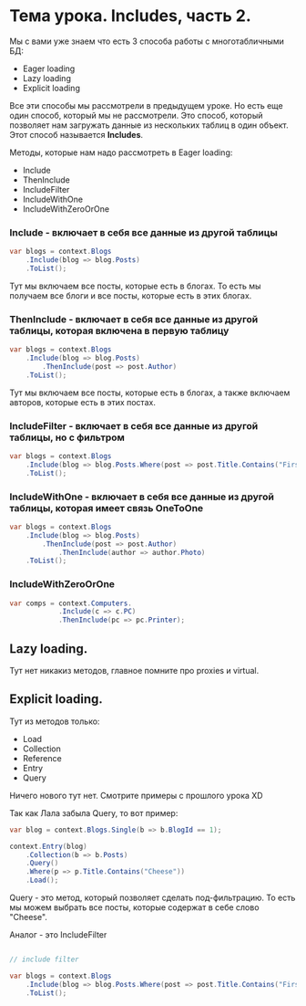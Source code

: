 # Тема урока. Includes, часть 2.

Мы с вами уже знаем что есть 3 способа работы с многотабличными БД:
* Eager loading
* Lazy loading
* Explicit loading

Все эти способы мы рассмотрели в предыдущем уроке. Но есть еще один способ, который мы не рассмотрели. Это способ, который позволяет нам загружать данные из нескольких таблиц в один объект. Этот способ называется **Includes**.

Методы, которые нам надо рассмотреть в Eager loading:
* Include
* ThenInclude
* IncludeFilter
* IncludeWithOne
* IncludeWithZeroOrOne

### Include - включает в себя все данные из другой таблицы
```csharp
var blogs = context.Blogs
    .Include(blog => blog.Posts)
    .ToList();
```

Тут мы включаем все посты, которые есть в блогах. То есть мы получаем все блоги и все посты, которые есть в этих блогах.

### ThenInclude - включает в себя все данные из другой таблицы, которая включена в первую таблицу
```csharp
var blogs = context.Blogs
    .Include(blog => blog.Posts)
        .ThenInclude(post => post.Author)
    .ToList();
```

Тут мы включаем все посты, которые есть в блогах, а также включаем авторов, которые есть в этих постах.

### IncludeFilter - включает в себя все данные из другой таблицы, но с фильтром

```csharp
var blogs = context.Blogs
    .Include(blog => blog.Posts.Where(post => post.Title.Contains("First")))
    .ToList();
```


### IncludeWithOne - включает в себя все данные из другой таблицы, которая имеет связь OneToOne

```csharp
var blogs = context.Blogs
    .Include(blog => blog.Posts)
        .ThenInclude(post => post.Author)
            .ThenInclude(author => author.Photo)
    .ToList();
```


### IncludeWithZeroOrOne 

```csharp
var comps = context.Computers.
            .Include(c => c.PC)
            .ThenInclude(pc => pc.Printer);
```


## Lazy loading.
Тут нет никакиз методов, главное помните про proxies и virtual.

## Explicit loading.
Тут из методов только: 
* Load
* Collection
* Reference
* Entry
* Query

Ничего нового тут нет. Смотрите примеры с прошлого урока XD 

Так как Лала забыла Query, то вот пример:
```csharp
var blog = context.Blogs.Single(b => b.BlogId == 1);

context.Entry(blog)
    .Collection(b => b.Posts)
    .Query()
    .Where(p => p.Title.Contains("Cheese"))
    .Load();
```

Query - это метод, который позволяет сделать под-фильтрацию. То есть мы можем выбрать все посты, которые содержат в себе слово "Cheese".

Аналог - это IncludeFilter

```csharp

// include filter

var blogs = context.Blogs
    .Include(blog => blog.Posts.Where(post => post.Title.Contains("First")))
    .ToList();

```